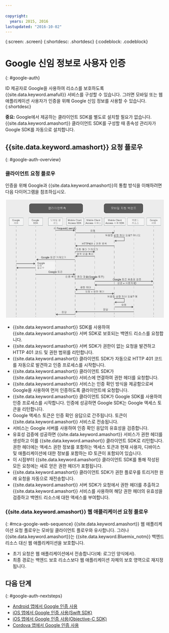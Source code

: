 ```yaml
---

copyright:
  years: 2015, 2016
lastupdated: "2016-10-02"
---
```

{:screen:  .screen}
{:shortdesc: .shortdesc}
{:codeblock: .codeblock}

# Google 신임 정보로 사용자 인증
{: #google-auth}


ID 제공자로 Google을 사용하여 리소스를 보호하도록 {{site.data.keyword.amafull}} 서비스를 구성할 수 있습니다. 그러면 모바일 또는 웹 애플리케이션 사용자가 인증을 위해 Google 신임 정보를 사용할 수 있습니다.
{:shortdesc}

**중요:** Google에서 제공하는 클라이언트 SDK를 별도로 설치할 필요가 없습니다. {{site.data.keyword.amashort}} 클라이언트 SDK를 구성할 때 종속성 관리자가 Google SDK를 자동으로 설치합니다.

## {{site.data.keyword.amashort}} 요청 플로우
{: #google-auth-overview}

### 클라이언트 요청 플로우

인증을 위해 Google과 {{site.data.keyword.amashort}}의 통합 방식을 이해하려면 다음 다이어그램을 참조하십시오.

![클라이언트 요청 플로우 다이어그램](images/mca-sequence-google.jpg)

* {{site.data.keyword.amashort}} SDK를 사용하여 {{site.data.keyword.amashort}} 서버 SDK로 보호되는 백엔드 리소스를 요청합니다.
* {{site.data.keyword.amashort}} 서버 SDK가 권한이 없는 요청을 발견하고 HTTP 401 코드 및 권한 범위를 리턴합니다.
* {{site.data.keyword.amashort}} 클라이언트 SDK가 자동으로 HTTP 401 코드를 자동으로 발견하고 인증 프로세스를 시작합니다.
* {{site.data.keyword.amashort}} 클라이언트 SDK가 {{site.data.keyword.amashort}} 서비스에 연결하여 권한 헤더를 요청합니다.
* {{site.data.keyword.amashort}} 서비스는 인증 확인 방식을 제공함으로써 Google을 사용하여 먼저 인증하도록 클라이언트에 요청합니다. 
* {{site.data.keyword.amashort}} 클라이언트 SDK가 Google SDK를 사용하여 인증 프로세스를 시작합니다. 인증에 성공하면 Google SDK는 Google 액세스 토큰을 리턴합니다. 
* Google 액세스 토큰은 인증 확인 응답으로 간주됩니다. 토큰이 {{site.data.keyword.amashort}} 서비스로 전송됩니다. 
* 서비스는 Google 서버를 사용하여 인증 확인 응답의 유효성을 검증합니다. 
* 유효성 검증에 성공하면 {{site.data.keyword.amashort}} 서비스가 권한 헤더를 생성하고 이를 {{site.data.keyword.amashort}} 클라이언트 SDK로 리턴합니다. 권한 헤더에는 액세스 권한 정보를 포함하는 액세스 토큰과 현재 사용자, 디바이스 및 애플리케이션에 대한 정보를 포함하는 ID 토큰이 포함되어 있습니다. 
* 이 시점부터 {{site.data.keyword.amashort}} 클라이언트 SDK를 통해 작성된 모든 요청에는 새로 얻은 권한 헤더가 포함됩니다.
* {{site.data.keyword.amashort}} 클라이언트 SDK가 권한 플로우를 트리거한 원래 요청을 자동으로 재전송합니다.
* {{site.data.keyword.amashort}} 서버 SDK가 요청에서 권한 헤더를 추출하고 {{site.data.keyword.amashort}} 서비스를 사용하여 해당 권한 헤더의 유효성을 검증하고 백엔드 리소스에 대한 액세스를 부여합니다.


### {{site.data.keyword.amashort}} 웹 애플리케이션 요청 플로우
{: #mca-google-web-sequence}
{{site.data.keyword.amashort}} 웹 애플리케이션 요청 플로우는 모바일 클라이언트 플로우와 유사합니다. 그러나 {{site.data.keyword.amashort}}는 {{site.data.keyword.Bluemix_notm}} 백엔드 리소스 대신 웹 애플리케이션을 보호합니다. 

  * 초기 요청은 웹 애플리케이션에서 전송합니다(예: 로그인 양식에서).
  * 최종 경로는 백엔드 보호 리소스보다 웹 애플리케이션 자체의 보호 영역으로 재지정됩니다. 



## 다음 단계
{: #google-auth-nextsteps}

* [Android 앱에서 Google 인증 사용](google-auth-android.html)
* [iOS 앱에서 Google 인증 사용(Swift SDK)](google-auth-ios-swift-sdk.html)
* [iOS 앱에서 Google 인증 사용(Objective-C SDK)](google-auth-ios.html)
* [Cordova 앱에서 Google 인증 사용](google-auth-cordova.html)

